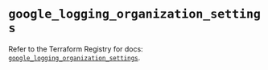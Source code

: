 # `google_logging_organization_settings`

Refer to the Terraform Registry for docs: [`google_logging_organization_settings`](https://registry.terraform.io/providers/hashicorp/google/6.19.0/docs/resources/logging_organization_settings).
